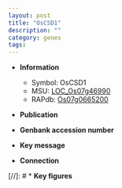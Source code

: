```yaml
---
layout: post
title: "OsCSD1"
description: ""
category: genes
tags: 
---
```


* **Information**  
    + Symbol: OsCSD1  
    + MSU: [LOC_Os07g46990](http://rice.uga.edu/cgi-bin/ORF_infopage.cgi?orf=LOC_Os07g46990)  
    + RAPdb: [Os07g0665200](http://rapdb.dna.affrc.go.jp/viewer/gbrowse_details/irgsp1?name=Os07g0665200)  

* **Publication**  

* **Genbank accession number**  

* **Key message**  

* **Connection**  

[//]: # * **Key figures**  


